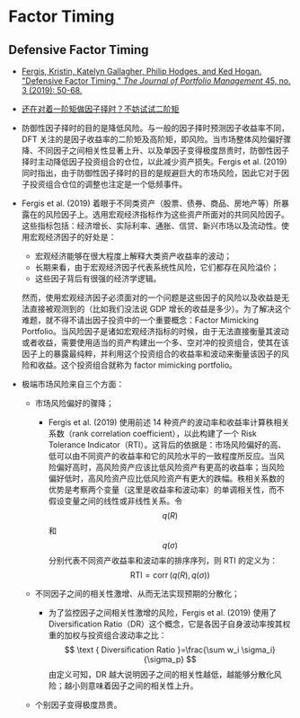 # Factor Timing

## Defensive Factor Timing

- [Fergis, Kristin, Katelyn Gallagher, Philip Hodges, and Ked Hogan. "Defensive Factor Timing." *The Journal of Portfolio Management* 45, no. 3 (2019): 50-68.](https://jpm.pm-research.com/content/45/3/50.short)
- [还在对着一阶矩做因子择时？不妨试试二阶矩](https://zhuanlan.zhihu.com/p/59119233)

- 防御性因子择时的目的是降低风险。与一般的因子择时预测因子收益率不同，DFT 关注的是因子收益率的二阶矩及高阶矩，即风险。当市场整体风险偏好骤降、不同因子之间相关性显著上升、以及单因子变得极度昂贵时，防御性因子择时主动降低因子投资组合的仓位，以此减少资产损失。Fergis et al. (2019) 同时指出，由于防御性因子择时的目的是规避巨大的市场风险，因此它对于因子投资组合仓位的调整也注定是一个低频事件。

- Fergis et al. (2019) 着眼于不同类资产（股票、债券、商品、房地产等）所暴露在的风险因子上。选用宏观经济指标作为这些资产所面对的共同风险因子。这些指标包括：经济增长、实际利率、通胀、信贷、新兴市场以及流动性。使用宏观经济因子的好处是：

  - 宏观经济能够在很大程度上解释大类资产收益率的波动；
  - 长期来看，由于宏观经济因子代表系统性风险，它们都存在风险溢价；
  - 这些因子背后有很强的经济学逻辑。

  然而，使用宏观经济因子必须面对的一个问题是这些因子的风险以及收益是无法直接被观测到的（比如我们没法说 GDP 增长的收益是多少）。为了解决这个难题，就不得不请出因子投资中的一个重要概念：Factor Mimicking Portfolio。当风险因子是诸如宏观经济指标的时候，由于无法直接衡量其波动或者收益，需要使用适当的资产构建出一个多、空对冲的投资组合，使其在该因子上的暴露最纯粹，并利用这个投资组合的收益率和波动来衡量该因子的风险和收益。这个投资组合就称为 factor mimicking portfolio。

- 极端市场风险来自三个方面：

  - 市场风险偏好的骤降；

    - Fergis et al. (2019) 使用前述 14 种资产的波动率和收益率计算秩相关系数（rank correlation coefficient），以此构建了一个 Risk Tolerance Indicator（RTI）。这背后的依据是：市场风险偏好的高、低可以由不同资产的收益率和它的风险水平的一致程度所反应。当风险偏好高时，高风险资产应该比低风险资产有更高的收益率；当风险偏好低时，高风险资产应比低风险资产有更大的跌幅。秩相关系数的优势是考察两个变量（这里是收益率和波动率）的单调相关性，而不假设变量之间的线性或非线性关系。令 $$q(R)$$ 和 $$q(\sigma)$$ 分别代表不同资产收益率和波动率的排序序列，则 RTI 的定义为：
      $$
      \mathrm{RTI}=\operatorname{corr}(q(R), q(\sigma))
      $$

  - 不同因子之间的相关性激增、从而无法实现预期的分散化；

    - 为了监控因子之间相关性激增的风险，Fergis et al. (2019) 使用了Diversification Ratio（DR）这个概念，它是各因子自身波动率按其权重的加权与投资组合波动率之比：
      $$
      \text { Diversification Ratio }=\frac{\sum w_i \sigma_i}{\sigma_p}
      $$
      由定义可知，DR 越大说明因子之间的相关性越低，越能够分散化风险；越小则意味着因子之间的相关性上升。

  - 个别因子变得极度昂贵。